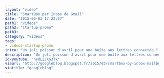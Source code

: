 ```yaml
---
layout: "video"
title: "SmartBox par Inbox de Gmail"
date: "2015-06-03 17:22:57"
path1: "videos"
path2: "startup-promo"
path3:
category: "videos"
tags:
- videos-startup-promo
intro: "Un joli poisson d'avril pour une boîte aux lettres connectée."
description: "Un joli poisson d'avril pour une boîte aux lettres connectée."
id-youtube: "hydLZJXG3Tk"
viaurl: "http://googleblog.blogspot.fr/2015/03/smartbox-by-inbox-mailbox-of-tomorrow.html"
viatitle: "googleblog"
---
```

